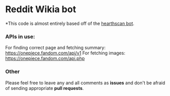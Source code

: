 # Reddit Wikia bot
*This code is almost entirely based off of the [hearthscan bot](https://github.com/d-schmidt/hearthscan-bot).

### APIs in use:
For finding correct page and fetching summary: https://onepiece.fandom.com/api/v1
For fetching images: https://onepiece.fandom.com/api.php

### Other
Please feel free to leave any and all comments as **issues** and don't be afraid of sending appropriate **pull requests**.
